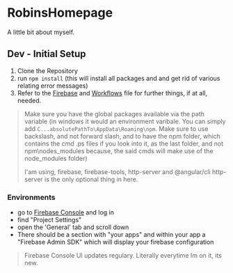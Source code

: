 # RobinsHomepage

A little bit about myself.

## Dev - Initial Setup

1. Clone the Repository
2. run `npm install` (this will install all packages and and get rid of various relating error messages)
3. Refer to the [Firebase](docs/firebase.md) and [Workflows](docs/workflows.md) file for further things, if at all, needed.

> Make sure you have the global packages available via the path variable
> (in windows it would an environment varibale.
> You can simply add `C...absolutePathTo\AppData\Roaming\npm`.
> Make sure to use backslash, and not forward slash, and to have the npm folder,
> which contains the cmd .ps files if you look into it, as the last folder,
> and not npm\nodes_modules because, the said cmds will make use of the node_modules folder)
>
> I'am using, firebase, firebase-tools, http-server and @angular/cli
> http-server is the only optional thing in here.

### Environments

- go to [Firebase Console](https://console.firebase.google.com/) and log in
- find "Project Settings"
- open the 'General' tab and scroll down
- There should be a section with "your apps" and within your app a "Firebase Admin SDK" which will display your firebase configuration

> Firebase Console UI updates regulary. Literally everytime Im on it, its new.
